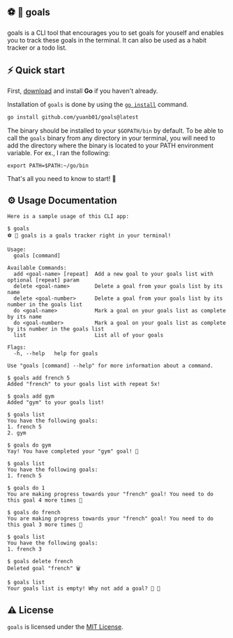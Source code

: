 ## ⚽️ 🥅 goals 
goals is a CLI tool that encourages you to set goals for youself and enables you to track these goals in the terminal. It can also be used as a habit tracker or a todo list.

## ⚡️ Quick start

First, [download](https://golang.org/dl/) and install **Go** if you haven't already.

Installation of `goals` is done by using the [`go install`](https://golang.org/cmd/go/#hdr-Compile_and_install_packages_and_dependencies) command. 

```bash
go install github.com/yuanb01/goals@latest
```
The binary should be installed to your `$GOPATH/bin` by default. To be able to call the `goals` binary from any directory in your terminal, you will need to add the directory where the binary is located to your PATH environment variable. For ex., I ran the following:

```
export PATH=$PATH:~/go/bin
```

That's all you need to know to start! 🎉

## ⚙️ Usage Documentation
```
Here is a sample usage of this CLI app:

$ goals
⚽️ 🥅 goals is a goals tracker right in your terminal!

Usage:
  goals [command]

Available Commands:
  add <goal-name> [repeat]  Add a new goal to your goals list with optional [repeat] param
  delete <goal-name>        Delete a goal from your goals list by its name
  delete <goal-number>      Delete a goal from your goals list by its number in the goals list
  do <goal-name>            Mark a goal on your goals list as complete by its name
  do <goal-number>          Mark a goal on your goals list as complete by its number in the goals list
  list                      List all of your goals

Flags:
  -h, --help   help for goals

Use "goals [command] --help" for more information about a command.

$ goals add french 5
Added "french" to your goals list with repeat 5x!

$ goals add gym
Added "gym" to your goals list!

$ goals list
You have the following goals:
1. french 5
2. gym

$ goals do gym
Yay! You have completed your "gym" goal! 🎉

$ goals list
You have the following goals:
1. french 5

$ goals do 1
You are making progress towards your "french" goal! You need to do this goal 4 more times 🔁

$ goals do french
You are making progress towards your "french" goal! You need to do this goal 3 more times 🔁

$ goals list
You have the following goals:
1. french 3

$ goals delete french
Deleted goal "french" 🗑

$ goals list
Your goals list is empty! Why not add a goal? 📝 🥅
```

## ⚠️ License

`goals` is licensed under the [MIT License](https://github.com/yuanb01/goals/blob/main/LICENSE).